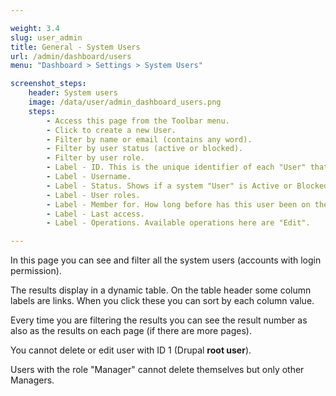 ```yaml
---

weight: 3.4
slug: user_admin
title: General - System Users
url: /admin/dashboard/users
menu: "Dashboard > Settings > System Users" 

screenshot_steps:
    header: System users
    image: /data/user/admin_dashboard_users.png
    steps:
        - Access this page from the Toolbar menu.
        - Click to create a new User.
        - Filter by name or email (contains any word).
        - Filter by user status (active or blocked).
        - Filter by user role.
        - Label - ID. This is the unique identifier of each "User" that is created by Drupal (incrementally) when you create a new system User. You can use this for unique reference. ID cannot change upon creation.
        - Label - Username.
        - Label - Status. Shows if a system "User" is Active or Blocked (disabled).
        - Label - User roles.
        - Label - Member for. How long before has this user been on the database.
        - Label - Last access.
        - Label - Operations. Available operations here are "Edit".

---
```


In this page you can see and filter all the system users (accounts with login permission).

The results display in a dynamic table. On the table header some column labels are links. When you click these you can 
sort by each column value.

Every time you are filtering the results you can see the result number as also as the results on each page 
(if there are more pages).

You cannot delete or edit user with ID 1 (Drupal **root user**). 

Users with the role "Manager" cannot delete themselves but only other Managers.
